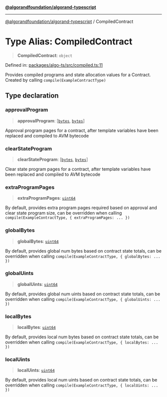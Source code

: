 [**@algorandfoundation/algorand-typescript**](../README.md)

***

[@algorandfoundation/algorand-typescript](../README.md) / CompiledContract

# Type Alias: CompiledContract

> **CompiledContract**: `object`

Defined in: [packages/algo-ts/src/compiled.ts:11](https://github.com/algorandfoundation/puya-ts/blob/14c9827d80da81ff08b4923e997ba22be04aa0db/packages/algo-ts/src/compiled.ts#L11)

Provides compiled programs and state allocation values for a Contract. Created by calling `compile(ExampleContractType)`

## Type declaration

### approvalProgram

> **approvalProgram**: \[[`bytes`](bytes.md), [`bytes`](bytes.md)\]

Approval program pages for a contract, after template variables have been replaced and compiled to AVM bytecode

### clearStateProgram

> **clearStateProgram**: \[[`bytes`](bytes.md), [`bytes`](bytes.md)\]

Clear state program pages for a contract, after template variables have been replaced and compiled to AVM bytecode

### extraProgramPages

> **extraProgramPages**: [`uint64`](uint64.md)

By default, provides extra program pages required based on approval and clear state program size, can be overridden when calling `compile(ExampleContractType, { extraProgramPages: ... })`

### globalBytes

> **globalBytes**: [`uint64`](uint64.md)

By default, provides global num bytes based on contract state totals, can be overridden when calling `compile(ExampleContractType, { globalBytes: ... })`

### globalUints

> **globalUints**: [`uint64`](uint64.md)

By default, provides global num uints based on contract state totals, can be overridden when calling `compile(ExampleContractType, { globalUints: ... })`

### localBytes

> **localBytes**: [`uint64`](uint64.md)

By default, provides local num bytes based on contract state totals, can be overridden  when calling `compile(ExampleContractType, { localBytes: ... })`

### localUints

> **localUints**: [`uint64`](uint64.md)

By default, provides local num uints based on contract state totals, can be overridden when calling `compile(ExampleContractType, { localUints: ... })`
